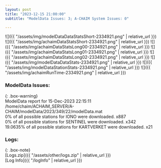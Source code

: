 ```yaml
---
layout: post
title: "2023-12-15 21:00:00"
subtitle: "ModelData Issues: 3; A-CHAIM System Issues: 0"

---
```


![]({{ "/assets/img/modelDataDataStatsShort-2334921.png" | relative_url }})
![]({{ "/assets/img/achaimDataStatsShort-2334921.png" | relative_url }})
![]({{ "/assets/img/achaimDataStatsLong00-2334921.png" | relative_url }})
![]({{ "/assets/img/achaimDataStatsLong01-2334921.png" | relative_url }})
![]({{ "/assets/img/achaimDataStatsLong02-2334921.png" | relative_url }})
![]({{ "/assets/img/modelDataDataStats-2334921.png" | relative_url }})
![]({{ "/assets/img/modelDataStationStats-2334921.png" | relative_url }})
![]({{ "/assets/img/achaimRunTime-2334921.png" | relative_url }})


### ModelData Issues:  
  
{: .box-warning}  
 ModelData report for 15-Dec-2023 22:15:11   
 /home/chaim/ACHAIM_SERVER/A-CHAIM/modelData/2023/349/22/modelData.mat   
 0% of all possible stations for IONO were downloaded. x887   
 0% of all possible stations for SENTINEL were downloaded. x342   
 19.0635% of all possible stations for KARTVERKET were downloaded. x21   
  


### Logs:  
  
{: .box-note}  
[Logs.zip]({{ "/assets/other/logs.zip" | relative_url }})  
[Log Info]({{ "/logInfo" | relative_url }})  
